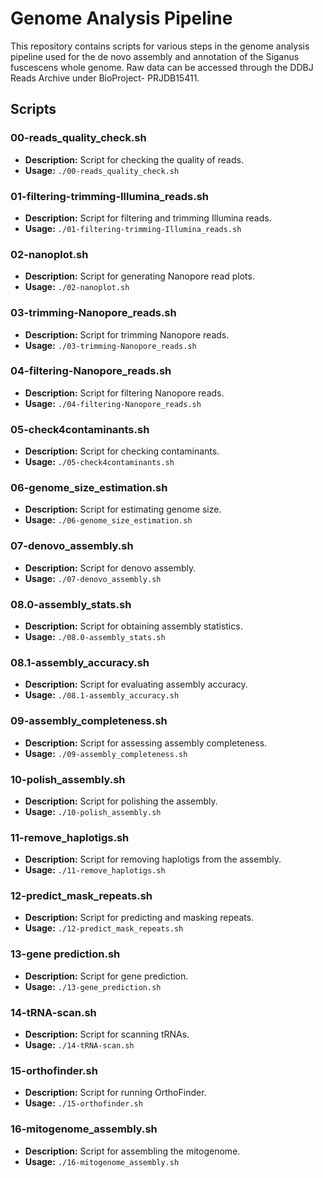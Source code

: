 # Genome Analysis Pipeline

This repository contains scripts for various steps in the genome analysis pipeline used for the de novo assembly and annotation of the Siganus fuscescens whole genome.
Raw data can be accessed through the DDBJ Reads Archive under BioProject- PRJDB15411. 

## Scripts

### 00-reads_quality_check.sh
- **Description:** Script for checking the quality of reads.
- **Usage:** `./00-reads_quality_check.sh`

### 01-filtering-trimming-Illumina_reads.sh
- **Description:** Script for filtering and trimming Illumina reads.
- **Usage:** `./01-filtering-trimming-Illumina_reads.sh`

### 02-nanoplot.sh
- **Description:** Script for generating Nanopore read plots.
- **Usage:** `./02-nanoplot.sh`

### 03-trimming-Nanopore_reads.sh
- **Description:** Script for trimming Nanopore reads.
- **Usage:** `./03-trimming-Nanopore_reads.sh`

### 04-filtering-Nanopore_reads.sh
- **Description:** Script for filtering Nanopore reads.
- **Usage:** `./04-filtering-Nanopore_reads.sh`

### 05-check4contaminants.sh
- **Description:** Script for checking contaminants.
- **Usage:** `./05-check4contaminants.sh`

### 06-genome_size_estimation.sh
- **Description:** Script for estimating genome size.
- **Usage:** `./06-genome_size_estimation.sh`

### 07-denovo_assembly.sh
- **Description:** Script for denovo assembly.
- **Usage:** `./07-denovo_assembly.sh`

### 08.0-assembly_stats.sh
- **Description:** Script for obtaining assembly statistics.
- **Usage:** `./08.0-assembly_stats.sh`

### 08.1-assembly_accuracy.sh
- **Description:** Script for evaluating assembly accuracy.
- **Usage:** `./08.1-assembly_accuracy.sh`

### 09-assembly_completeness.sh
- **Description:** Script for assessing assembly completeness.
- **Usage:** `./09-assembly_completeness.sh`

### 10-polish_assembly.sh
- **Description:** Script for polishing the assembly.
- **Usage:** `./10-polish_assembly.sh`

### 11-remove_haplotigs.sh
- **Description:** Script for removing haplotigs from the assembly.
- **Usage:** `./11-remove_haplotigs.sh`

### 12-predict_mask_repeats.sh
- **Description:** Script for predicting and masking repeats.
- **Usage:** `./12-predict_mask_repeats.sh`

### 13-gene prediction.sh
- **Description:** Script for gene prediction.
- **Usage:** `./13-gene_prediction.sh`

### 14-tRNA-scan.sh
- **Description:** Script for scanning tRNAs.
- **Usage:** `./14-tRNA-scan.sh`

### 15-orthofinder.sh
- **Description:** Script for running OrthoFinder.
- **Usage:** `./15-orthofinder.sh`

### 16-mitogenome_assembly.sh
- **Description:** Script for assembling the mitogenome.
- **Usage:** `./16-mitogenome_assembly.sh`


